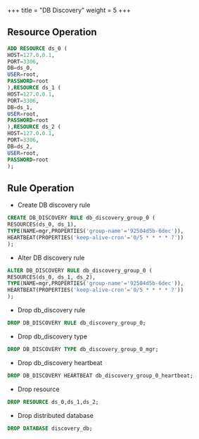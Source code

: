 +++
title = "DB Discovery"
weight = 5
+++

## Resource Operation

```sql
ADD RESOURCE ds_0 (
HOST=127.0.0.1,
PORT=3306,
DB=ds_0,
USER=root,
PASSWORD=root
),RESOURCE ds_1 (
HOST=127.0.0.1,
PORT=3306,
DB=ds_1,
USER=root,
PASSWORD=root
),RESOURCE ds_2 (
HOST=127.0.0.1,
PORT=3306,
DB=ds_2,
USER=root,
PASSWORD=root
);
```

## Rule Operation

- Create DB discovery rule

```sql
CREATE DB_DISCOVERY RULE db_discovery_group_0 (
RESOURCES(ds_0, ds_1),
TYPE(NAME=mgr,PROPERTIES('group-name'='92504d5b-6dec')),
HEARTBEAT(PROPERTIES('keep-alive-cron'='0/5 * * * * ?'))
);
```

- Alter DB discovery rule

```sql
ALTER DB_DISCOVERY RULE db_discovery_group_0 (
RESOURCES(ds_0, ds_1, ds_2),
TYPE(NAME=mgr,PROPERTIES('group-name'='92504d5b-6dec')),
HEARTBEAT(PROPERTIES('keep-alive-cron'='0/5 * * * * ?'))
);
```

- Drop db_discovery rule

```sql
DROP DB_DISCOVERY RULE db_discovery_group_0;
```

- Drop db_discovery type

```sql
DROP DB_DISCOVERY TYPE db_discovery_group_0_mgr;
```

- Drop db_discovery heartbeat

```sql
DROP DB_DISCOVERY HEARTBEAT db_discovery_group_0_heartbeat;
```

- Drop resource

```sql
DROP RESOURCE ds_0,ds_1,ds_2;
```

- Drop distributed database

```sql
DROP DATABASE discovery_db;
```
